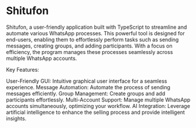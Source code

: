 # Shitufon

Shitufon, a user-friendly application built with TypeScript to streamline and automate various WhatsApp processes. This powerful tool is designed for end-users, enabling them to effortlessly perform tasks such as sending messages, creating groups, and adding participants. With a focus on efficiency, the program manages these processes seamlessly across multiple WhatsApp accounts.

Key Features:

User-Friendly GUI: Intuitive graphical user interface for a seamless experience.
Message Automation: Automate the process of sending messages efficiently.
Group Management: Create groups and add participants effortlessly.
Multi-Account Support: Manage multiple WhatsApp accounts simultaneously, optimizing your workflow.
AI Integration: Leverage artificial intelligence to enhance the selling process and provide intelligent insights.